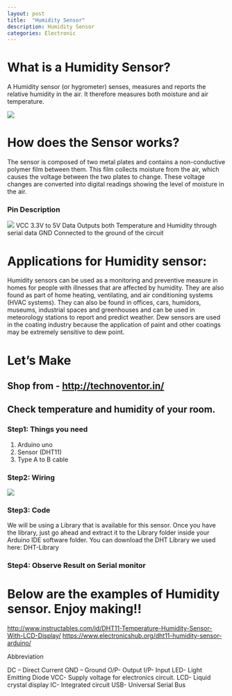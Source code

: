 ```yaml
---
layout: post
title:  "Humidity Sensor"
description: Humidity Sensor
categories: Electronic
---
```


# What is a Humidity Sensor?
A Humidity sensor (or hygrometer) senses, measures and reports the relative humidity in the air. It therefore measures both moisture and air temperature.

![]({{site.baseurl}}/images/Electronic/5/01.jpg)

# How does the Sensor works?
The sensor is composed of two metal plates and contains a non-conductive polymer film between them. This film collects moisture from the air, which causes the voltage between the two plates to change. These voltage changes are converted into digital readings showing the level of moisture in the air.





### Pin Description
![]({{site.baseurl}}/images/Electronic/5/02.jpg)
VCC    3.3V to 5V
Data    Outputs both Temperature and Humidity through serial data
GND    Connected to the ground of the circuit 

# Applications for Humidity sensor:
Humidity sensors can be used as a monitoring and preventive measure in homes for people with illnesses that are affected by humidity. They are also found as part of home heating, ventilating, and air conditioning systems (HVAC systems). They can also be found in offices, cars, humidors, museums, industrial spaces and greenhouses and can be used in meteorology stations to report and predict weather. Dew sensors are used in the coating industry because the application of paint and other coatings may be extremely sensitive to dew point.


# Let’s Make    
## Shop from -  http://technoventor.in/


## Check temperature and humidity of your room.

### Step1: Things you need

1. Arduino uno
2. Sensor (DHT11)
3. Type A to B cable

### Step2: Wiring

![]({{site.baseurl}}/images/Electronic/5/03.png)

### Step3: Code
We will be using a Library that is available for this sensor. Once you have the library, just go ahead and extract it to the Library folder inside your Arduino IDE software folder.
You can download the DHT Library we used here: DHT-Library

<script src="https://gist.github.com/saylitechno/e189429484c3163a94a466cc250878ee.js"></script>

### Step4: Observe Result on Serial monitor



# Below are the examples of Humidity sensor. Enjoy making!!
 
 
http://www.instructables.com/id/DHT11-Temperature-Humidity-Sensor-With-LCD-Display/
https://www.electronicshub.org/dht11-humidity-sensor-arduino/

Abbreviation

DC – Direct Current
GND – Ground 
O/P- Output
I/P- Input
LED- Light Emitting Diode
VCC-  Supply voltage for electronics circuit.
LCD- Liquid crystal display
IC- Integrated circuit
USB- Universal Serial Bus
